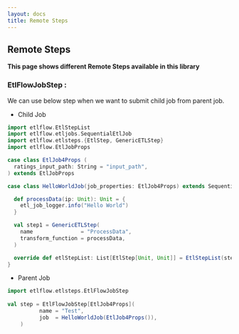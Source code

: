 ```yaml
---
layout: docs
title: Remote Steps
---
```


## Remote Steps

**This page shows different Remote Steps available in this library**

### EtlFlowJobStep : 
We can use below step when we want to submit child job from parent job.


* Child Job 

```scala mdoc
import etlflow.EtlStepList
import etlflow.etljobs.SequentialEtlJob
import etlflow.etlsteps.{EtlStep, GenericETLStep}
import etlflow.EtlJobProps

case class EtlJob4Props (
  ratings_input_path: String = "input_path",
) extends EtlJobProps

case class HelloWorldJob(job_properties: EtlJob4Props) extends SequentialEtlJob[EtlJob4Props] {

  def processData(ip: Unit): Unit = {
    etl_job_logger.info("Hello World")
  }

  val step1 = GenericETLStep(
    name               = "ProcessData",
    transform_function = processData,
  )

  override def etlStepList: List[EtlStep[Unit, Unit]] = EtlStepList(step1)
}

```
 
* Parent Job 
 
```scala mdoc
import etlflow.etlsteps.EtlFlowJobStep
      
val step = EtlFlowJobStep[EtlJob4Props](
          name = "Test",
          job  = HelloWorldJob(EtlJob4Props()),
    )
```
